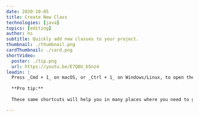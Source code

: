 ```yaml
---
date: 2020-10-05
title: Create New Class
technologies: [java]
topics: [editing]
author: hs
subtitle: Quickly add new classes to your project.
thumbnail: ./thumbnail.png
cardThumbnail: ./card.png
shortVideo:
  poster: ./tip.png
  url: https://youtu.be/E7Q0U_b5nz4
leadin: |
  Press _Cmd + 1_ on macOS, or _Ctrl + 1_ on Windows/Linux, to open the Project Window and then use _Command + N_ on macOS, or _Alt + Ins_ on Windows/Linux, to generate a new file.  
  
  **Pro tip:**
  
  These same shortcuts will help you in many places where you need to generate code, such as constructors, getters and setters, toString methods and adding arguments to methods when you need to refactor. 

---
```

